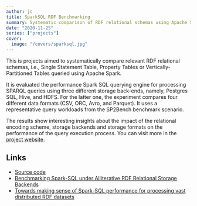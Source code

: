 ```yaml
---
author: jc
title: SparkSQL RDF Benchmarking
summary: Systematic comparison of RDF relational schemas using Apache Spark.
date: "2020-11-25"
series: ["projects"]
cover:
  image: "/covers/sparksql.jpg"
---
```


This is projects aimed to systematically compare relevant RDF relational schemas, i.e., Single Statement Table, Property Tables or Vertically-Partitioned Tables queried using Apache Spark.

It is evaluated the performance Spark SQL querying engine for processing SPARQL queries using three different storage back-ends, namely, Postgres SQL, Hive, and HDFS. For the latter one, the experiment compares four different data formats (CSV, ORC, Avro, and Parquet). It uses a representative query workloads from the SP2Bench benchmark scenario.

The results show interesting insights about the impact of the relational encoding scheme, storage backends and storage formats on the performance of the query execution process.
You can visit more in the [project website](https://datasystemsgrouput.github.io/SPARKSQLRDFBenchmarking/).

## Links
- [Source code](https://github.com/DataSystemsGroupUT/SPARKSQLRDFBenchmarking)
- [Benchmarking Spark-SQL under Alliterative RDF Relational Storage Backends](http://ceur-ws.org/Vol-2496/paper5.pdf)
- [Towards making sense of Spark-SQL performance for processing vast distributed RDF datasets](https://dl.acm.org/doi/10.1145/3391274.3393632)
